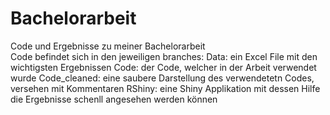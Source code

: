 # Bachelorarbeit
Code und Ergebnisse zu meiner Bachelorarbeit <br>
Code befindet sich in den jeweiligen branches:
  Data: ein Excel File mit den wichtigsten Ergebnissen
  Code: der Code, welcher in der Arbeit verwendet wurde
  Code_cleaned: eine saubere Darstellung des verwendetetn Codes, versehen mit Kommentaren
  RShiny: eine Shiny Applikation mit dessen Hilfe die Ergebnisse schenll angesehen werden können
